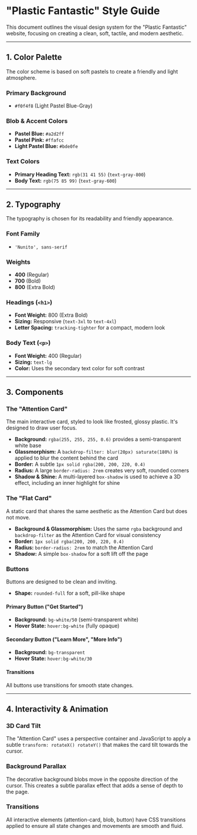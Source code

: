 # "Plastic Fantastic" Style Guide

This document outlines the visual design system for the "Plastic Fantastic" website, focusing on creating a clean, soft, tactile, and modern aesthetic.

---

## 1. Color Palette

The color scheme is based on soft pastels to create a friendly and light atmosphere.

### Primary Background
- `#f0f4f8` (Light Pastel Blue-Gray)

### Blob & Accent Colors
- **Pastel Blue:** `#a2d2ff`
- **Pastel Pink:** `#ffafcc`
- **Light Pastel Blue:** `#bde0fe`

### Text Colors
- **Primary Heading Text:** `rgb(31 41 55)` (`text-gray-800`)
- **Body Text:** `rgb(75 85 99)` (`text-gray-600`)

---

## 2. Typography

The typography is chosen for its readability and friendly appearance.

### Font Family
- `'Nunito', sans-serif`

### Weights
- **400** (Regular)
- **700** (Bold)
- **800** (Extra Bold)

### Headings (`<h1>`)
- **Font Weight:** 800 (Extra Bold)
- **Sizing:** Responsive (`text-3xl` to `text-4xl`)
- **Letter Spacing:** `tracking-tighter` for a compact, modern look

### Body Text (`<p>`)
- **Font Weight:** 400 (Regular)
- **Sizing:** `text-lg`
- **Color:** Uses the secondary text color for soft contrast

---

## 3. Components

### The "Attention Card"

The main interactive card, styled to look like frosted, glossy plastic. It's designed to draw user focus.

- **Background:** `rgba(255, 255, 255, 0.6)` provides a semi-transparent white base
- **Glassmorphism:** A `backdrop-filter: blur(20px) saturate(180%)` is applied to blur the content behind the card
- **Border:** A subtle `1px solid rgba(200, 200, 220, 0.4)`
- **Radius:** A large `border-radius: 2rem` creates very soft, rounded corners
- **Shadow & Shine:** A multi-layered `box-shadow` is used to achieve a 3D effect, including an inner highlight for shine

### The "Flat Card"

A static card that shares the same aesthetic as the Attention Card but does not move.

- **Background & Glassmorphism:** Uses the same `rgba` background and `backdrop-filter` as the Attention Card for visual consistency
- **Border:** `1px solid rgba(200, 200, 220, 0.4)`
- **Radius:** `border-radius: 2rem` to match the Attention Card
- **Shadow:** A simple `box-shadow` for a soft lift off the page

### Buttons

Buttons are designed to be clean and inviting.

- **Shape:** `rounded-full` for a soft, pill-like shape

#### Primary Button ("Get Started")
- **Background:** `bg-white/50` (semi-transparent white)
- **Hover State:** `hover:bg-white` (fully opaque)

#### Secondary Button ("Learn More", "More Info")
- **Background:** `bg-transparent`
- **Hover State:** `hover:bg-white/30`

#### Transitions
All buttons use transitions for smooth state changes.

---

## 4. Interactivity & Animation

### 3D Card Tilt
The "Attention Card" uses a perspective container and JavaScript to apply a subtle `transform: rotateX() rotateY()` that makes the card tilt towards the cursor.

### Background Parallax
The decorative background blobs move in the opposite direction of the cursor. This creates a subtle parallax effect that adds a sense of depth to the page.

### Transitions
All interactive elements (attention-card, blob, button) have CSS transitions applied to ensure all state changes and movements are smooth and fluid.
